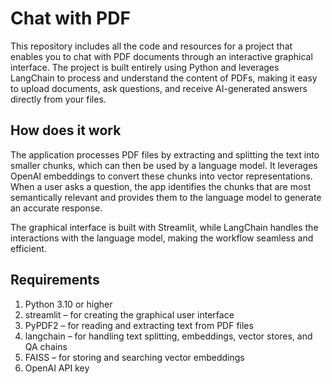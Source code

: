 
# Chat with PDF

This repository includes all the code and resources for a project that enables you to chat with PDF documents through an interactive graphical interface. The project is built entirely using Python and leverages LangChain to process and understand the content of PDFs, making it easy to upload documents, ask questions, and receive AI-generated answers directly from your files.


## How does it work
The application processes PDF files by extracting and splitting the text into smaller chunks, which can then be used by a language model. It leverages OpenAI embeddings to convert these chunks into vector representations. When a user asks a question, the app identifies the chunks that are most semantically relevant and provides them to the language model to generate an accurate response.

The graphical interface is built with Streamlit, while LangChain handles the interactions with the language model, making the workflow seamless and efficient.
## Requirements

 1. Python 3.10 or higher
 2. streamlit – for creating the graphical user interface
 3. PyPDF2 – for reading and extracting text from PDF files
 4. langchain – for handling text splitting, embeddings, vector stores, and QA chains
 5. FAISS – for storing and searching vector embeddings
 6. OpenAI API key

  

